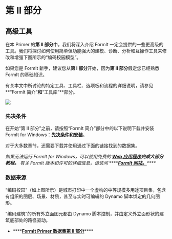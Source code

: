 # 第 II 部分

## 高级工具

在本 Primer 的**第 II 部分**中，我们将深入介绍 FormIt 一定会提供的一些更高级的工具。我们将探讨如何使用简单但功能强大的建模、诊断、分析和互操作工具来修改和增强下图所示的“编码校园模型”。

如果您是 FormIt 新手，建议您从**第 I 部分**开始，因为**第 II 部分**假定您已经熟悉 FormIt 的基础知识。

有关本文中所讨论的特定工具、工具栏、选项板和流程的详细说明，请参见**“FormIt 简介”**和**“工具库”**部分。

![](../../.gitbook/assets/screen1.jpg)

### 先决条件

在开始“第 II 部分”之前，请按照“FormIt 简介”部分中的以下说明下载并安装 FormIt for Windows：[**先决条件和安装**](../../formit-introduction/prerequisites-and-installation.md)。

对于大多数章节，还需要下载并使用通过下面的链接找到的数据集。

_如果无法运行 FormIt for Windows，可以使用免费的_ [_**Web 应用程序**_](https://formit.autodesk.com/app)_**完成大部分教程。** 有关 FormIt 版本和许可的详细信息，请访问_ ****[_**FormIt 网站。**_](https://formit.autodesk.com)_\*\*\*\*_

### 数据来源

“编码校园”（如上图所示）是城市打印中一个虚构的中等规模多用途项目集，包含有组织的图层、场景、材质，甚至与实时可编辑的 Dynamo 脚本绑定的几何图形。

“编码建筑”的所有外立面图元都由 Dynamo 脚本控制，并由定义外立面形状的建筑底部处的路径驱动。

* \*\*\*\*[**FormIt Primer 数据集第 II 部分**](https://formit-help.s3.amazonaws.com/FormIt+Primer+Part+2+Datasets.zip)\*\*\*\*

